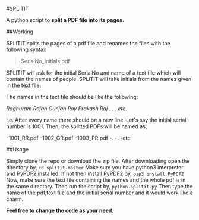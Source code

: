 #SPLITIT

A python script to **split a PDF file into its pages**.

##Working

SPLITIT splits the pages of a pdf file and renames the files with the following syntax

>SerialNo_Initials.pdf

SPLITIT will ask for the initial SerialNo and name of a text file which will contain the names of people. SPLITIT will take initials from the names given in the text file.

The names in the text file should be like the following:

*Raghuram Rajan
Gunjan Roy
Prakash Raj
.
.
.
etc.*

i.e. After every name there should be a new line.
Let's say the initial serial number is 1001. Then, the splitted PDFs will be named as,

-1001_RR.pdf
-1002_GR.pdf
-1003_PR.pdf
-.
-.
-etc

##Usage

Simply clone the repo or download the zip file. After downloading open the directory by,
`cd splitit-master`
Make sure you have python3 interpreter and PyPDF2 installed. If not then install PyPDF2 by,
`pip3 install PyPDF2`
Now, make sure the text file containing the names and the whole pdf is in the same directory.
Then run the script by,
`python splitit.py`
Then type the name of the pdf,text file and the initial serial number and it would work like a charm.

**Feel free to change the code as your need.**